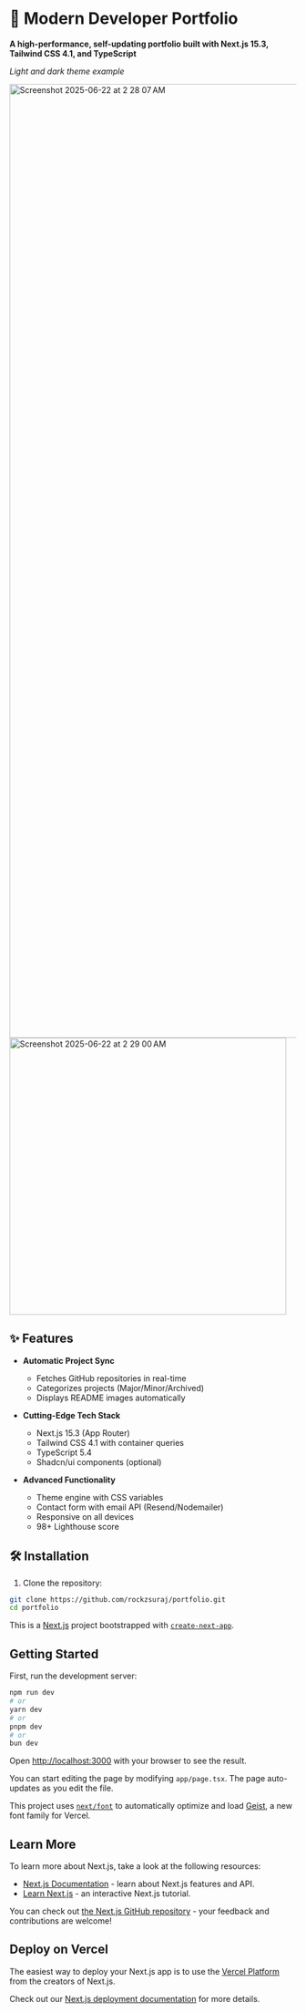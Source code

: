 # 🚀 Modern Developer Portfolio

**A high-performance, self-updating portfolio built with Next.js 15.3, Tailwind CSS 4.1, and TypeScript**  

*Light and dark theme example*

<img width="1674" alt="Screenshot 2025-06-22 at 2 28 07 AM" src="https://github.com/user-attachments/assets/cc410ec3-b0ab-4d8f-b881-c0d5ee32de17" />
<img width="486" alt="Screenshot 2025-06-22 at 2 29 00 AM" src="https://github.com/user-attachments/assets/12f87445-77dc-4369-ac58-efd9ad620f9d" />


## ✨ Features

- **Automatic Project Sync**  
  - Fetches GitHub repositories in real-time  
  - Categorizes projects (Major/Minor/Archived)  
  - Displays README images automatically  

- **Cutting-Edge Tech Stack**  
  - Next.js 15.3 (App Router)  
  - Tailwind CSS 4.1 with container queries  
  - TypeScript 5.4  
  - Shadcn/ui components (optional)  

- **Advanced Functionality**  
  - Theme engine with CSS variables  
  - Contact form with email API (Resend/Nodemailer)  
  - Responsive on all devices  
  - 98+ Lighthouse score  

## 🛠️ Installation

1. Clone the repository:
```bash
git clone https://github.com/rockzsuraj/portfolio.git
cd portfolio
```

This is a [Next.js](https://nextjs.org) project bootstrapped with [`create-next-app`](https://nextjs.org/docs/app/api-reference/cli/create-next-app).

## Getting Started

First, run the development server:

```bash
npm run dev
# or
yarn dev
# or
pnpm dev
# or
bun dev
```

Open [http://localhost:3000](http://localhost:3000) with your browser to see the result.

You can start editing the page by modifying `app/page.tsx`. The page auto-updates as you edit the file.

This project uses [`next/font`](https://nextjs.org/docs/app/building-your-application/optimizing/fonts) to automatically optimize and load [Geist](https://vercel.com/font), a new font family for Vercel.

## Learn More

To learn more about Next.js, take a look at the following resources:

- [Next.js Documentation](https://nextjs.org/docs) - learn about Next.js features and API.
- [Learn Next.js](https://nextjs.org/learn) - an interactive Next.js tutorial.

You can check out [the Next.js GitHub repository](https://github.com/vercel/next.js) - your feedback and contributions are welcome!

## Deploy on Vercel

The easiest way to deploy your Next.js app is to use the [Vercel Platform](https://vercel.com/new?utm_medium=default-template&filter=next.js&utm_source=create-next-app&utm_campaign=create-next-app-readme) from the creators of Next.js.

Check out our [Next.js deployment documentation](https://nextjs.org/docs/app/building-your-application/deploying) for more details.
